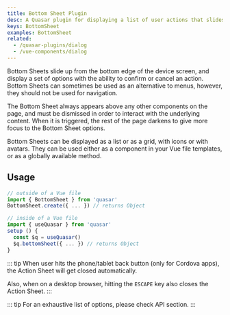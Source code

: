 ```yaml
---
title: Bottom Sheet Plugin
desc: A Quasar plugin for displaying a list of user actions that slides up from the bottom edge of the app window.
keys: BottomSheet
examples: BottomSheet
related:
  - /quasar-plugins/dialog
  - /vue-components/dialog
---
```


Bottom Sheets slide up from the bottom edge of the device screen, and display a set of options with the ability to confirm or cancel an action. Bottom Sheets can sometimes be used as an alternative to menus, however, they should not be used for navigation.

The Bottom Sheet always appears above any other components on the page, and must be dismissed in order to interact with the underlying content. When it is triggered, the rest of the page darkens to give more focus to the Bottom Sheet options.

Bottom Sheets can be displayed as a list or as a grid, with icons or with avatars. They can be used either as a component in your Vue file templates, or as a globally available method.

<doc-api file="BottomSheet" />

<doc-installation plugins="BottomSheet" />

## Usage

```js
// outside of a Vue file
import { BottomSheet } from 'quasar'
BottomSheet.create({ ... }) // returns Object

// inside of a Vue file
import { useQuasar } from 'quasar'
setup () {
  const $q = useQuasar()
  $q.bottomSheet({ ... }) // returns Object
}
```

::: tip
When user hits the phone/tablet back button (only for Cordova apps), the Action Sheet will get closed automatically.

Also, when on a desktop browser, hitting the `ESCAPE` key also closes the Action Sheet.
:::

<doc-example title="List and Grid" file="Basic" />

<doc-example title="Force dark mode" file="Dark" />

::: tip
For an exhaustive list of options, please check API section.
:::
